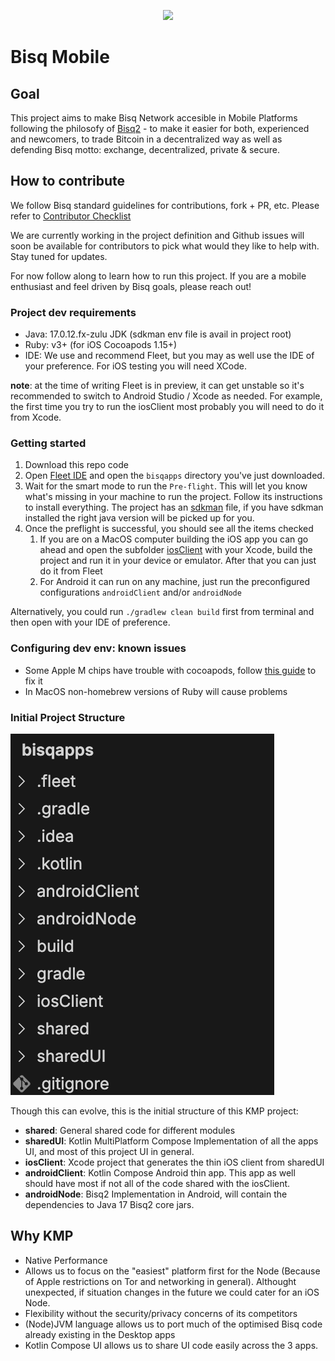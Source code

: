 <p align="center">
  <img src="https://bisq.network/images/bisq-logo.svg"/>
</p>

# Bisq Mobile

## Goal

This project aims to make Bisq Network accesible in Mobile Platforms following the philosofy of [Bisq2](https://github.com/bisq-network/bisq2/contribute) - to make it
easier for both, experienced and newcomers, to trade Bitcoin in a decentralized way as well as defending Bisq motto: exchange, decentralized, private & secure.

## How to contribute

We follow Bisq standard guidelines for contributions, fork + PR, etc. Please refer to [Contributor Checklist](https://bisq.wiki/Contributor_checklist)

We are currently working in the project definition and Github issues will soon be available for contributors to pick what would they like to help with. Stay tuned for updates.

For now follow along to learn how to run this project.
If you are a mobile enthusiast and feel driven by Bisq goals, please reach out!

### Project dev requirements

 - Java: 17.0.12.fx-zulu JDK (sdkman env file is avail in project root)
 - Ruby: v3+ (for iOS Cocoapods 1.15+)
 - IDE: We use and recommend Fleet, but you may as well use the IDE of your preference. For iOS testing you will need XCode.

**note**: at the time of writing Fleet is in preview, it can get unstable so it's recommended to switch to Android Studio / Xcode as needed. For example, the first time you try to run the iosClient most probably you will need to do it from Xcode.

### Getting started

 1. Download this repo code
 2. Open [Fleet IDE](https://www.jetbrains.com/help/fleet/getting-started.html) and open the `bisqapps` directory you've just downloaded.
 3. Wait for the smart mode to run the `Pre-flight`. This will let you know what's missing in your machine to run the project. Follow its instructions to install everything. The project has an [sdkman](https://sdkman.io/) file, if you have sdkman installed the right java version will be picked up for you.
 4. Once the preflight is successful, you should see all the items checked
    1. If you are on a MacOS computer building the iOS app you can go ahead and open the subfolder [iosClient](./iosClient) with your Xcode, build the project and run it in your device or emulator. After that you can just do it from Fleet
    2. For Android it can run on any machine, just run the preconfigured configurations `androidClient` and/or `androidNode`

Alternatively, you could run `./gradlew clean build` first from terminal and then open with your IDE of preference.

### Configuring dev env: known issues

 - Some Apple M chips have trouble with cocoapods, follow [this guide](https://stackoverflow.com/questions/64901180/how-to-run-cocoapods-on-apple-silicon-m1/66556339#66556339) to fix it
 - In MacOS non-homebrew versions of Ruby will cause problems

### Initial Project Structure

![Project Structure](docs/project_structure.png)

Though this can evolve, this is the initial structure of this KMP project:
 - **shared**: General shared code for different modules
 - **sharedUI**: Kotlin MultiPlatform Compose Implementation of all the apps UI, and most of this project UI in general.
 - **iosClient**: Xcode project that generates the thin iOS client from sharedUI
 - **androidClient**: Kotlin Compose Android thin app. This app as well should have most if not all of the code shared with the iosClient.
 - **androidNode**: Bisq2 Implementation in Android, will contain the dependencies to Java 17 Bisq2 core jars.

## Why KMP

- Native Performance
- Allows us to focus on the "easiest" platform first for the Node (Because of Apple restrictions on Tor and networking in general). Althought unexpected, if situation changes in the future we could cater for an iOS Node.
- Flexibility without the security/privacy concerns of its competitors
- (Node)JVM language allows us to port much of the optimised Bisq code already existing in the Desktop apps
- Kotlin Compose UI allows us to share UI code easily across the 3 apps.